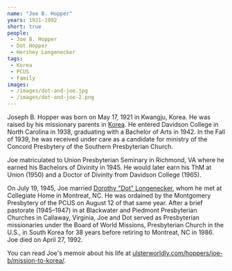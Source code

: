 ```yaml
---
name: "Joe B. Hopper"
years: 1921-1992
short: true
people:
 - Joe B. Hopper
 - Dot Hopper
 - Hershey Longenecker
tags:
 - Korea
 - PCUS
 - Family
images:
 - /images/dot-and-joe.jpg
 - /images/dot-and-joe-2.png
---
```


Joseph B. Hopper was born on May 17, 1921 in Kwangju, Korea. He was raised by his missionary parents in [Korea](https://ulsterworldly.com/tags/korea/). He entered Davidson College in North Carolina in 1938, graduating with a Bachelor of Arts in 1942. In the Fall of 1939, he was received under care as a candidate for ministry of the Concord Presbytery of the Southern Presbyterian Church.

Joe matriculated to Union Presbyterian Seminary in Richmond, VA where he earned his Bachelors of Divinity in 1945. He would later earn his ThM at Union (1950) and a Doctor of Divinity from Davidson College (1965).


On July 19, 1945, Joe married [Dorothy "Dot" Longenecker](https://ulsterworldly.com/people/dot-hopper/), whom he met at Collegiate Home in Montreat, NC. He was ordained by the Montgomery Presbytery of the PCUS on August 12 of that same year. After a brief pastorate (1945–1947) in at Blackwater and Piedmont Presbyterian Churches in Callaway, Virginia, Joe and Dot served as Presbyterian missionaries under the Board of World Missions, Presbyterian Church in the U.S., in South Korea for 38 years before retiring to Montreat, NC in 1986. Joe died on April 27, 1992.

You can read Joe's memoir about his life at [ulsterworldly.com/hoppers/joe-b/mission-to-korea/](https://ulsterworldly.com/hoppers/joe-b/mission-to-korea/).
